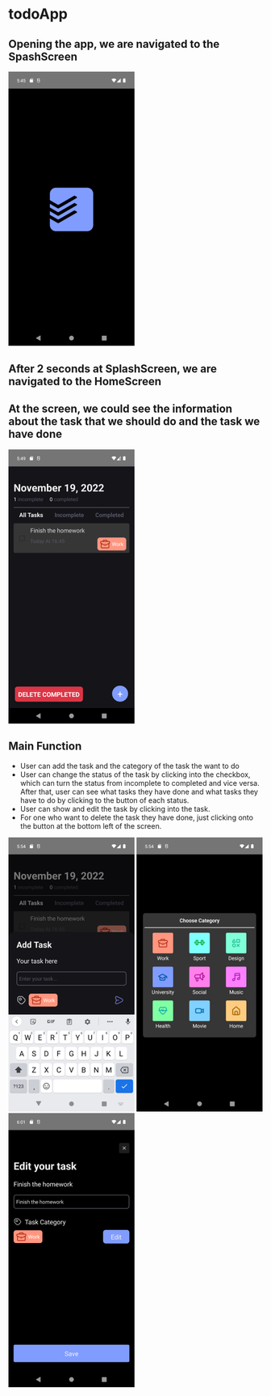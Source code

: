 # todoApp

## Opening the app, we are navigated to the SpashScreen

<img src="https://github.com/KienHaVan/todoapp/blob/master/src/assets/ImageMarkdown/splash.png" alt="..." width="250" />


## After 2 seconds at SplashScreen, we are navigated to the HomeScreen

## At the screen, we could see the information about the task that we should do and the task we have done

<img src="https://github.com/KienHaVan/todoapp/blob/master/src/assets/ImageMarkdown/home.png" alt="..." width="250" />

## Main Function

- User can add the task and the category of the task the want to do
- User can change the status of the task by clicking into the checkbox, which can turn the status from incomplete to completed and vice versa. After that, user can see what tasks they have done and what tasks they have to do by clicking to the button of each status.
- User can show and edit the task by clicking into the task.
- For one who want to delete the task they have done, just clicking onto the button at the bottom left of the screen.

<img src="https://github.com/KienHaVan/todoapp/blob/master/src/assets/ImageMarkdown/createTask.png" alt="..." width="250" />
<img src="https://github.com/KienHaVan/todoapp/blob/master/src/assets/ImageMarkdown/categoryChoose.png" alt="..." width="250" />
<img src="https://github.com/KienHaVan/todoapp/blob/master/src/assets/ImageMarkdown/editTask.png" alt="..." width="250" />
